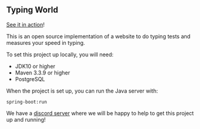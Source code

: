 Typing World
---

[See it in action]("http://www.it-ca.net/TypingWorld")!

This is an open source implementation of a website to do typing tests and measures your speed in typing.

To set this project up locally, you will need:


* JDK10 or higher
* Maven 3.3.9 or higher
* PostgreSQL

When the project is set up, you can run the Java server with:

`spring-boot:run`

We have a [discord server](https://discord.gg/YxsXpbA) where we will be happy to help to get this project up and running!